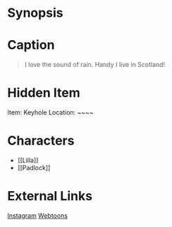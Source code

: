 # Synopsis


# Caption
> I love the sound of rain. Handy I live in Scotland!

# Hidden Item
Item: Keyhole
Location: ~~~~

# Characters
* [[Lilla]]
* [[Padlock]]

# External Links
[Instagram](https://www.instagram.com/p/CAlbC4YjDRy/)
[Webtoons](https://www.webtoons.com/en/challenge/twistwood-tales/39-lilla/viewer?title_no=344740&episode_no=43)